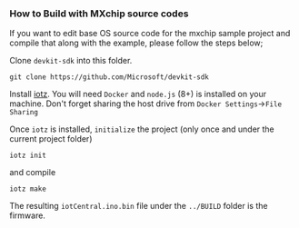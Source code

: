 ### How to Build with MXchip source codes

If you want to edit base OS source code for the mxchip sample project and compile
that along with the example, please follow the steps below;

Clone `devkit-sdk` into this folder.
```
git clone https://github.com/Microsoft/devkit-sdk
```

Install [iotz](https://github.com/azure/iotz). You will need `Docker` and `node.js` (8+) is installed on your machine.
Don't forget sharing the host drive from `Docker Settings`->`File Sharing`

Once `iotz` is installed, `initialize` the project (only once and under the current project folder)
```
iotz init
```

and compile
```
iotz make
```

The resulting `iotCentral.ino.bin` file under the `../BUILD` folder is the firmware.
